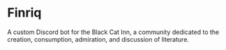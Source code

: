 # Finriq

A custom Discord bot for the Black Cat Inn, a community dedicated to the creation, consumption, admiration, and discussion of literature.
